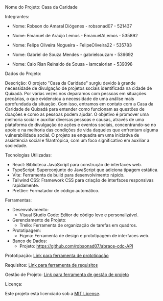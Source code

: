 Nome do Projeto: Casa da Caridade

Integrantes:

- Nome: Robson do Amaral Diógenes - robsonad07 - 521437

- Nome: Emanuel de Araújo Lemos - EmanuelALemos - 535892

- Nome: Felipe Oliveira Nogueira - FelipeOliveira22 - 535783

- Nome: Gabriel de Souza Mendes - gabrielsouzam - 536692

- Nome: Caio Rian Reinaldo de Sousa - iamcaiorian - 539098

Dados do Projeto:

Descrição: O projeto "Casa da Caridade" surgiu devido à grande necessidade de divulgação de projetos sociais identificada na cidade de Quixadá. Por várias vezes nos deparamos com pessoas em situações precárias, o que evidenciou a necessidade de uma análise mais aprofundada da situação. Com isso, entramos em contato com a Casa da Caridade de Quixadá para entender como funcionam as questões de doações e como as pessoas podem ajudar. O objetivo é promover uma melhoria social e auxiliar diversas pessoas e causas, através de uma plataforma de divulgação de ações e eventos sociais, concentrando-se no apoio e na melhoria das condições de vida daqueles que enfrentam alguma vulnerabilidade social. O projeto se enquadra em uma iniciativa de assistência social e filantrópica, com um foco significativo em auxiliar a sociedade.

Tecnologias Utilizadas: 
- React: Biblioteca JavaScript para construção de interfaces web.
- TypeScript: Superconjunto do JavaScript que adiciona tipagem estática.
- Vite: Ferramenta de build para desenvolvimento rápido.
- Tailwind CSS: Framework CSS para criação de interfaces responsivas rapidamente.
- Prettier: Formatador de código automático.

Ferramentas:
- Desenvolvimento:
  - Visual Studio Code: Editor de código leve e personalizável.
- Gerenciamento de Projeto:
  - Trello: Ferramenta de organização de tarefas em quadros.
- Prototipagem:
  - Figma: Ferramenta de design e prototipagem de interfaces web.
- Banco de Dados:
  - Projeto: https://github.com/robsonad07/abrace-cdc-API

Prototipação: [Link para ferramenta de prototipação](https://www.figma.com/file/ir28aSrCpIUOdtZRSoTmrC/PI2?type=design&node-id=0%3A1&mode=design&t=wLEP2iJ07hnt0EXy-1)

Requisitos: [Link para ferramenta de requisitos](https://docs.google.com/document/d/1PBASsxEgl7sbN45di7Dj1SlJiaCQEmWi9V8DARKJeS0/edit?usp=sharing)

Gestão de Projeto: [Link para ferramenta de gestão de projeto](https://trello.com/b/euCyOXC6/projeto-casa-da-caridade-web)

Licença:

Este projeto está licenciado sob a [MIT License](LICENSE).
